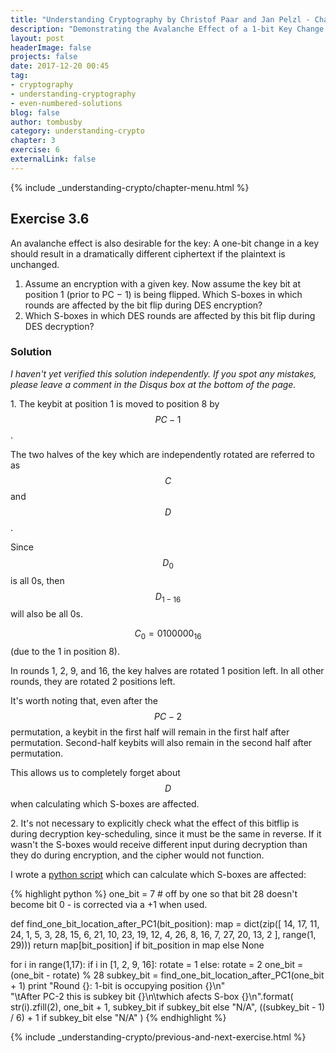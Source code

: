 ```yaml
---
title: "Understanding Cryptography by Christof Paar and Jan Pelzl - Chapter 3 Solutions - Ex3.6"
description: "Demonstrating the Avalanche Effect of a 1-bit Key Change in DES"
layout: post
headerImage: false
projects: false
date: 2017-12-20 00:45
tag:
- cryptography
- understanding-cryptography
- even-numbered-solutions
blog: false
author: tombusby
category: understanding-crypto
chapter: 3
exercise: 6
externalLink: false
---
```


{% include _understanding-crypto/chapter-menu.html %}

## Exercise 3.6

An avalanche effect is also desirable for the key: A one-bit change in a key should result in a dramatically different ciphertext if the plaintext is unchanged.
1. Assume an encryption with a given key. Now assume the key bit at position 1 (prior to PC − 1) is being flipped. Which S-boxes in which rounds are affected by the bit flip during DES encryption?
2. Which S-boxes in which DES rounds are affected by this bit flip during DES decryption?

### Solution

*I haven't yet verified this solution independently. If you spot any mistakes, please leave a comment in the Disqus box at the bottom of the page.*

1\. The keybit at position 1 is moved to position 8 by $$PC-1$$.

The two halves of the key which are independently rotated are referred to as $$C$$ and $$D$$.

Since $$D_0$$ is all 0s, then $$D_{1-16}$$ will also be all 0s.

$$ C_0 = 0100000_{16} $$ (due to the 1 in position 8).

In rounds 1, 2, 9, and 16, the key halves are rotated 1 position left. In all other rounds, they are rotated 2 positions left.

It's worth noting that, even after the $$PC-2$$ permutation, a keybit in the first half will remain in the first half after permutation. Second-half keybits will also remain in the second half after permutation.

This allows us to completely forget about $$D$$ when calculating which S-boxes are affected.

<div style="text-align: center;">
<script type="math/tex">
\begin{array}{c c}
\text{Round} & Position & & Position & & \text{S-Box} \\ \hline
1. & 7 & \xrightarrow{PC-2} & 20 & \xrightarrow{\,\,\,\oplus\,\,\,} &  4 \\
2. & 6 & \xrightarrow{PC-2} & 10 & \xrightarrow{\,\,\,\oplus\,\,\,} &  2 \\
3. & 4 & \xrightarrow{PC-2} & 16 & \xrightarrow{\,\,\,\oplus\,\,\,} &  3 \\
4. & 2 & \xrightarrow{PC-2} & 24 & \xrightarrow{\,\,\,\oplus\,\,\,} &  4 \\
5. & 2 & \xrightarrow{PC-2} & 8 & \xrightarrow{\,\,\,\oplus\,\,\,} &  2 \\
6. & 2 & \xrightarrow{PC-2} & 17 & \xrightarrow{\,\,\,\oplus\,\,\,} &  3 \\
7. & 2 & \xrightarrow{PC-2} & 4 & \xrightarrow{\,\,\,\oplus\,\,\,} &  1 \\
8. & 2 & \xrightarrow{PC-2} & N/A & \xrightarrow{\,\,\,\oplus\,\,\,} & N/A \\
9. & 2 & \xrightarrow{PC-2} & 11 & \xrightarrow{\,\,\,\oplus\,\,\,} &  2 \\
0. & 1 & \xrightarrow{PC-2} & 14 & \xrightarrow{\,\,\,\oplus\,\,\,} &  3 \\
11. & 1 & \xrightarrow{PC-2} & 2 & \xrightarrow{\,\,\,\oplus\,\,\,} &  1 \\
12. & 1 & \xrightarrow{PC-2} & 9 & \xrightarrow{\,\,\,\oplus\,\,\,} &  2 \\
13. & 1 & \xrightarrow{PC-2} & 23 & \xrightarrow{\,\,\,\oplus\,\,\,} &  4 \\
14. & 1 & \xrightarrow{PC-2} & 3 & \xrightarrow{\,\,\,\oplus\,\,\,} &  1 \\
15. & 9 & \xrightarrow{PC-2} & N/A & \xrightarrow{\,\,\,\oplus\,\,\,} & N/A \\
16. & 8 & \xrightarrow{PC-2} & 18 & \xrightarrow{\,\,\,\oplus\,\,\,} &  3
\end{array}
</script>
</div>

2\. It's not necessary to explicitly check what the effect of this bitflip is during decryption key-scheduling, since it must be the same in reverse. If it wasn't the S-boxes would receive different input during decryption than they do during encryption, and the cipher would not function.

I wrote a [python script](https://github.com/tombusby/understanding-cryptography-exercises/blob/master/Chapter%2003/ex3.6.py) which can calculate which S-boxes are affected:

{% highlight python %}
one_bit = 7 # off by one so that bit 28 doesn't become bit 0 - is corrected via a +1 when used.

def find_one_bit_location_after_PC1(bit_position):
    map = dict(zip([
            14, 17, 11, 24, 1, 5, 3, 28,
            15, 6, 21, 10, 23, 19, 12, 4,
            26, 8, 16, 7, 27, 20, 13, 2
        ], range(1, 29)))
    return map[bit_position] if bit_position in map else None

for i in range(1,17):
    if i in [1, 2, 9, 16]:
        rotate = 1
    else:
        rotate = 2
    one_bit = (one_bit - rotate) % 28
    subkey_bit = find_one_bit_location_after_PC1(one_bit + 1)
    print "Round {}: 1-bit is occupying position {}\n" \
        "\tAfter PC-2 this is subkey bit {}\n\twhich afects S-box {}\n".format(
            str(i).zfill(2),
            one_bit + 1,
            subkey_bit if subkey_bit else "N/A",
            ((subkey_bit - 1) / 6) + 1 if subkey_bit else "N/A"
        )
{% endhighlight %}

{% include _understanding-crypto/previous-and-next-exercise.html %}
